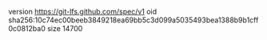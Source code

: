 version https://git-lfs.github.com/spec/v1
oid sha256:10c74ec00beeb3849218ea69bb5c3d099a5035493bea1388b9b1cff0c0812ba0
size 14700
